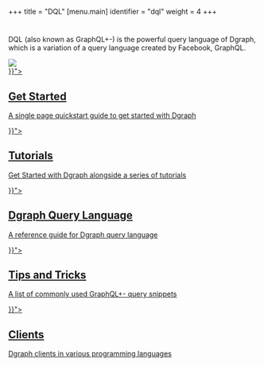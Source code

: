 +++
title = "DQL"
[menu.main]
  identifier = "dql"
  weight = 4
+++

<div class="landing">
  <div class="hero">
    <h1></h1>
    <p>
      DQL (also known as GraphQL+-) is the powerful query language of Dgraph, which is a variation of a query language created by Facebook, GraphQL.
    </p>
    <img class="hero-deco" src="/images/hero-deco.png" />
  </div>
  <div class="item">
    <div class="icon"><i class="lni lni-play" aria-hidden="true"></i></div>
    <a  href="{{< relref "../get-started/index.md">}}">
      <h2>Get Started</h2>
      <p>
        A single page quickstart guide to get started with Dgraph
      </p>
<!--
      <p class="cta">
        Get Started with GraphQL
      </p>
-->
    </a>
  </div>
  <div class="item">
    <div class="icon"><i class="fa fa-university" aria-hidden="true"></i></div>
    <a href="{{< relref "../tutorials/_index.md">}}">
      <h2>Tutorials</h2>
      <p>
        Get Started with Dgraph alongside a series of tutorials
      </p>
    </a>
  </div>
  <div class="item">
    <div class="icon"><i class="fa fa-code-fork" aria-hidden="true"></i></div>
    <a href="{{< relref "../query-language/_index.md">}}">
      <h2>Dgraph Query Language</h2>
      <p>
        A reference guide for Dgraph query language
      </p>
    </a>
  </div>

  <div class="item">
    <div class="icon"><i class="lni lni-graduation" aria-hidden="true"></i></div>
    <a href="{{< relref "../tips/_index.md">}}">
      <h2>Tips and Tricks</h2>
      <p>
        A list of commonly used GraphQL+- query snippets
      </p>
    </a>
  </div>
  <div class="item">
    <div class="icon"><i class="lni lni-fireworks" aria-hidden="true"></i></div>
    <a href="{{< relref "../clients/_index.md">}}">
      <h2>Clients</h2>
      <p>
        Dgraph clients in various programming languages
      </p>
    </a>
  </div>
  <!--
  <div class="item">
    <div class="icon"><i class="fa fa-cog" aria-hidden="true"></i></div>
    <a href="https://dgraph.io/docs/badger">
      <h2>Badger</h2>
      <p>
        Embeddable, persistent and fast key-value database that powers Dgraph
      </p>
    </a>
  </div>
  -->
</div>

<style>
  ul.contents {
    display: none;
  }
</style>
